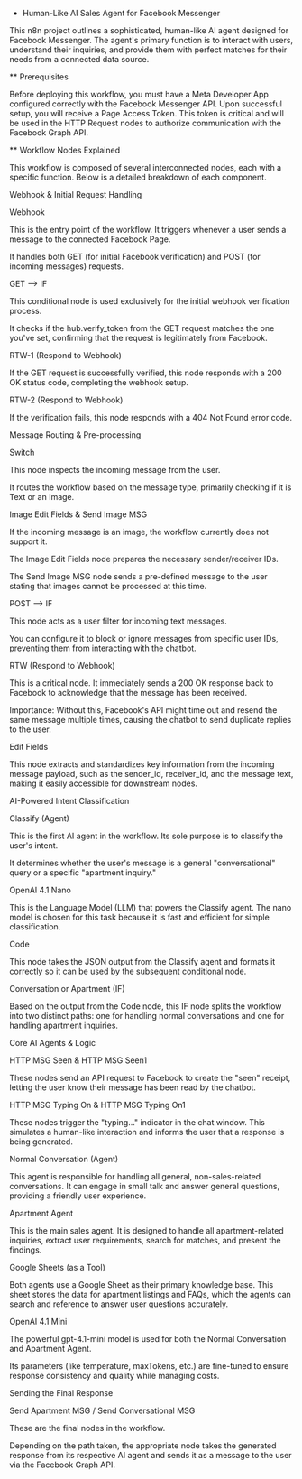 * Human-Like AI Sales Agent for Facebook Messenger

This n8n project outlines a sophisticated, human-like AI agent designed for Facebook Messenger. The agent's primary function is to interact with users, understand their inquiries, and provide them with perfect matches for their needs from a connected data source.

** Prerequisites

Before deploying this workflow, you must have a Meta Developer App configured correctly with the Facebook Messenger API. Upon successful setup, you will receive a Page Access Token. This token is critical and will be used in the HTTP Request nodes to authorize communication with the Facebook Graph API.

** Workflow Nodes Explained

This workflow is composed of several interconnected nodes, each with a specific function. Below is a detailed breakdown of each component.

Webhook & Initial Request Handling

Webhook

This is the entry point of the workflow. It triggers whenever a user sends a message to the connected Facebook Page.

It handles both GET (for initial Facebook verification) and POST (for incoming messages) requests.

GET --> IF

This conditional node is used exclusively for the initial webhook verification process.

It checks if the hub.verify_token from the GET request matches the one you've set, confirming that the request is legitimately from Facebook.

RTW-1 (Respond to Webhook)

If the GET request is successfully verified, this node responds with a 200 OK status code, completing the webhook setup.

RTW-2 (Respond to Webhook)

If the verification fails, this node responds with a 404 Not Found error code.

Message Routing & Pre-processing

Switch

This node inspects the incoming message from the user.

It routes the workflow based on the message type, primarily checking if it is Text or an Image.

Image Edit Fields & Send Image MSG

If the incoming message is an image, the workflow currently does not support it.

The Image Edit Fields node prepares the necessary sender/receiver IDs.

The Send Image MSG node sends a pre-defined message to the user stating that images cannot be processed at this time.

POST --> IF

This node acts as a user filter for incoming text messages.

You can configure it to block or ignore messages from specific user IDs, preventing them from interacting with the chatbot.

RTW (Respond to Webhook)

This is a critical node. It immediately sends a 200 OK response back to Facebook to acknowledge that the message has been received.

Importance: Without this, Facebook's API might time out and resend the same message multiple times, causing the chatbot to send duplicate replies to the user.

Edit Fields

This node extracts and standardizes key information from the incoming message payload, such as the sender_id, receiver_id, and the message text, making it easily accessible for downstream nodes.

AI-Powered Intent Classification

Classify (Agent)

This is the first AI agent in the workflow. Its sole purpose is to classify the user's intent.

It determines whether the user's message is a general "conversational" query or a specific "apartment inquiry."

OpenAI 4.1 Nano

This is the Language Model (LLM) that powers the Classify agent. The nano model is chosen for this task because it is fast and efficient for simple classification.

Code

This node takes the JSON output from the Classify agent and formats it correctly so it can be used by the subsequent conditional node.

Conversation or Apartment (IF)

Based on the output from the Code node, this IF node splits the workflow into two distinct paths: one for handling normal conversations and one for handling apartment inquiries.

Core AI Agents & Logic

HTTP MSG Seen & HTTP MSG Seen1

These nodes send an API request to Facebook to create the "seen" receipt, letting the user know their message has been read by the chatbot.

HTTP MSG Typing On & HTTP MSG Typing On1

These nodes trigger the "typing..." indicator in the chat window. This simulates a human-like interaction and informs the user that a response is being generated.

Normal Conversation (Agent)

This agent is responsible for handling all general, non-sales-related conversations. It can engage in small talk and answer general questions, providing a friendly user experience.

Apartment Agent

This is the main sales agent. It is designed to handle all apartment-related inquiries, extract user requirements, search for matches, and present the findings.

Google Sheets (as a Tool)

Both agents use a Google Sheet as their primary knowledge base. This sheet stores the data for apartment listings and FAQs, which the agents can search and reference to answer user questions accurately.

OpenAI 4.1 Mini

The powerful gpt-4.1-mini model is used for both the Normal Conversation and Apartment Agent.

Its parameters (like temperature, maxTokens, etc.) are fine-tuned to ensure response consistency and quality while managing costs.

Sending the Final Response

Send Apartment MSG / Send Conversational MSG

These are the final nodes in the workflow.

Depending on the path taken, the appropriate node takes the generated response from its respective AI agent and sends it as a message to the user via the Facebook Graph API.
